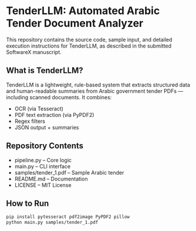 
# TenderLLM: Automated Arabic Tender Document Analyzer

This repository contains the source code, sample input, and detailed execution instructions for TenderLLM, as described in the submitted SoftwareX manuscript.

## What is TenderLLM?

TenderLLM is a lightweight, rule-based system that extracts structured data and human-readable summaries from Arabic government tender PDFs — including scanned documents. It combines:

- OCR (via Tesseract)
- PDF text extraction (via PyPDF2)
- Regex filters
- JSON output + summaries

## Repository Contents

- pipeline.py – Core logic
- main.py – CLI interface
- samples/tender_1.pdf – Sample Arabic tender
- README.md – Documentation
- LICENSE – MIT License

## How to Run

```bash
pip install pytesseract pdf2image PyPDF2 pillow
python main.py samples/tender_1.pdf
```
